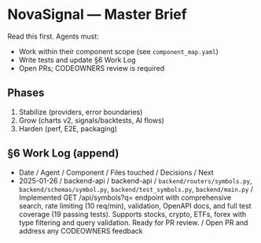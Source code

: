 # NovaSignal — Master Brief
Read this first. Agents must:
- Work within their component scope (see `component_map.yaml`)
- Write tests and update §6 Work Log
- Open PRs; CODEOWNERS review is required

## Phases
1) Stabilize (providers, error boundaries) 
2) Grow (charts v2, signals/backtests, AI flows)
3) Harden (perf, E2E, packaging)

## §6 Work Log (append)
- Date / Agent / Component / Files touched / Decisions / Next
- 2025-01-26 / backend-api / backend-api / `backend/routers/symbols.py`, `backend/schemas/symbol.py`, `backend/test_symbols.py`, `backend/main.py` / Implemented GET /api/symbols?q= endpoint with comprehensive search, rate limiting (10 req/min), validation, OpenAPI docs, and full test coverage (19 passing tests). Supports stocks, crypto, ETFs, forex with type filtering and query validation. Ready for PR review. / Open PR and address any CODEOWNERS feedback
